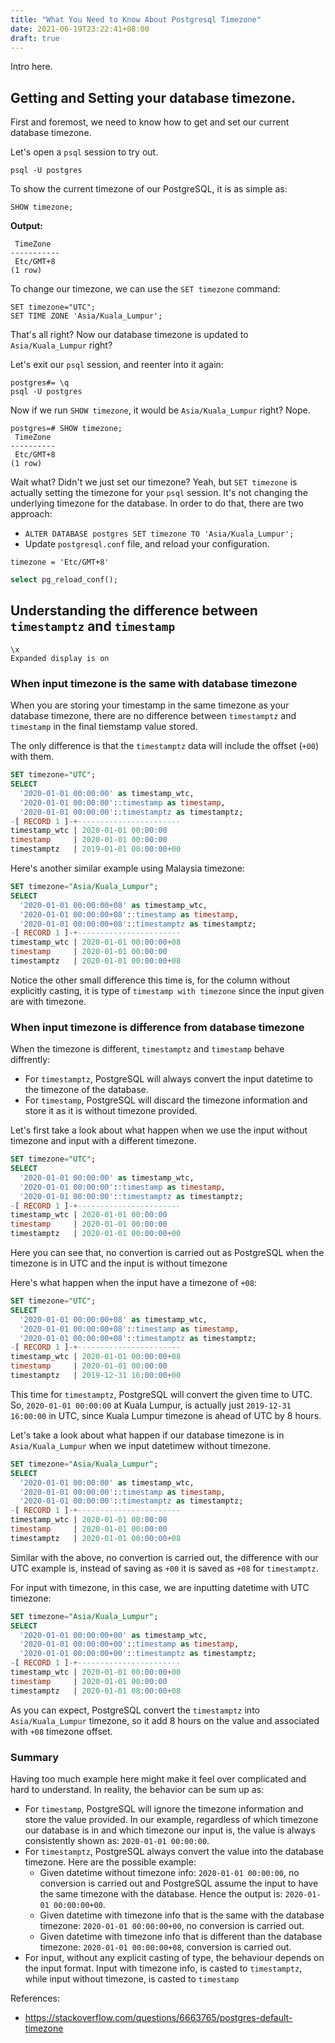 ```yaml
---
title: "What You Need to Know About Postgresql Timezone"
date: 2021-06-19T23:22:41+08:00
draft: true
---
```


Intro here.

## Getting and Setting your database timezone.

First and foremost, we need to know how to get and set our current database
timezone.

Let's open a `psql` session to try out.

```shell
psql -U postgres
```

To show the current timezone of our PostgreSQL, it is as simple as:

```postgres
SHOW timezone;
```

**Output:**
```
 TimeZone
-----------
 Etc/GMT+8
(1 row)
```

To change our timezone, we can use the `SET timezone` command:

```postgres
SET timezone="UTC";
SET TIME ZONE 'Asia/Kuala_Lumpur';
```

That's all right? Now our database timezone is updated to `Asia/Kuala_Lumpur`
right?

Let's exit our `psql` session, and reenter into it again:
```
postgres#= \q
psql -U postgres
```

Now if we run `SHOW timezone`, it would be `Asia/Kuala_Lumpur` right? Nope.

```
postgres=# SHOW timezone;
 TimeZone
----------
 Etc/GMT+8
(1 row)
```

Wait what? Didn't we just set our timezone? Yeah, but `SET timezone` is
actually setting the timezone for your `psql` session. It's not changing the
underlying timezone for the database. In order to do that, there are two
approach:

- `ALTER DATABASE postgres SET timezone TO 'Asia/Kuala_Lumpur';`
- Update `postgresql.conf` file, and reload your configuration.

```
timezone = 'Etc/GMT+8'
```

```sql
select pg_reload_conf();
```

## Understanding the difference between `timestamptz` and `timestamp`

```
\x
Expanded display is on
```

### When input timezone is the same with database timezone
When you are storing your timestamp in the same timezone as your
database timezone, there are no difference between `timestamptz`
and `timestamp` in the final tiemstamp value stored.

The only difference is that the `timestamptz` data will include
the offset (`+00`) with them.

```sql
SET timezone="UTC";
SELECT
  '2020-01-01 00:00:00' as timestamp_wtc,
  '2020-01-01 00:00:00'::timestamp as timestamp,
  '2020-01-01 00:00:00'::timestamptz as timestamptz;
-[ RECORD 1 ]-+-----------------------
timestamp_wtc | 2020-01-01 00:00:00
timestamp     | 2020-01-01 00:00:00
timestamptz   | 2019-01-01 00:00:00+00
```

Here's another similar example using Malaysia timezone:

```sql
SET timezone="Asia/Kuala_Lumpur";
SELECT
  '2020-01-01 00:00:00+08' as timestamp_wtc,
  '2020-01-01 00:00:00+08'::timestamp as timestamp,
  '2020-01-01 00:00:00+08'::timestamptz as timestamptz;
-[ RECORD 1 ]-+-----------------------
timestamp_wtc | 2020-01-01 00:00:00+08
timestamp     | 2020-01-01 00:00:00
timestamptz   | 2020-01-01 00:00:00+08
```

Notice the other small difference this time is, for the column without
explicitly casting, it is type of `timestamp with timezone` since the input
given are with timezone.


### When input timezone is difference from database timezone

When the timezone is different, `timestamptz` and `timestamp` behave
diffrently:

- For `timestamptz`, PostgreSQL will always convert the input datetime to
  the timezone of the database.
- For `timestamp`, PostgreSQL will discard the timezone information and store
  it as it is without timezone provided.

Let's first take a look about what happen when we use the input without
timezone and input with a different timezone.

```sql
SET timezone="UTC";
SELECT
  '2020-01-01 00:00:00' as timestamp_wtc,
  '2020-01-01 00:00:00'::timestamp as timestamp,
  '2020-01-01 00:00:00'::timestamptz as timestamptz;
-[ RECORD 1 ]-+-----------------------
timestamp_wtc | 2020-01-01 00:00:00
timestamp     | 2020-01-01 00:00:00
timestamptz   | 2020-01-01 00:00:00+00
```

Here you can see that, no convertion is carried out as PostgreSQL when the
timezone is in UTC and the input is without timezone

Here's what happen when the input have a timezone of `+08`:

```sql
SET timezone="UTC";
SELECT
  '2020-01-01 00:00:00+08' as timestamp_wtc,
  '2020-01-01 00:00:00+08'::timestamp as timestamp,
  '2020-01-01 00:00:00+08'::timestamptz as timestamptz;
-[ RECORD 1 ]-+-----------------------
timestamp_wtc | 2020-01-01 00:00:00+08
timestamp     | 2020-01-01 00:00:00
timestamptz   | 2019-12-31 16:00:00+00
```

This time for `timestamptz`, PostgreSQL will convert the given time to UTC.
So, `2020-01-01 00:00:00` at Kuala Lumpur, is actually just `2019-12-31
16:00:00` in UTC, since Kuala Lumpur timezone is ahead of UTC by 8 hours.

Let's take a look about what happen if our database timezone is in
`Asia/Kuala_Lumpur` when we input datetimew without timezone.

```sql
SET timezone="Asia/Kuala_Lumpur";
SELECT
  '2020-01-01 00:00:00' as timestamp_wtc,
  '2020-01-01 00:00:00'::timestamp as timestamp,
  '2020-01-01 00:00:00'::timestamptz as timestamptz;
-[ RECORD 1 ]-+-----------------------
timestamp_wtc | 2020-01-01 00:00:00
timestamp     | 2020-01-01 00:00:00
timestamptz   | 2020-01-01 00:00:00+08
```

Similar with the above, no convertion is carried out, the difference with our
UTC example is, instead of saving as `+00` it is saved as `+08` for
`timestamptz`.

For input with timezone, in this case, we are inputting datetime with UTC
timezone:
```sql
SET timezone="Asia/Kuala_Lumpur";
SELECT
  '2020-01-01 00:00:00+00' as timestamp_wtc,
  '2020-01-01 00:00:00+00'::timestamp as timestamp,
  '2020-01-01 00:00:00+00'::timestamptz as timestamptz;
-[ RECORD 1 ]-+-----------------------
timestamp_wtc | 2020-01-01 00:00:00+00
timestamp     | 2020-01-01 00:00:00
timestamptz   | 2020-01-01 08:00:00+08
```

As you can expect, PostgreSQL convert the `timestamptz` into
`Asia/Kuala_Lumpur` timezone, so it add 8 hours on the value and associated
with `+08` timezone offset.

### Summary

Having too much example here might make it feel over complicated and hard to
understand. In reality, the behavior can be sum up as:

- For `timestamp`, PostgreSQL will ignore the timezone information and store
  the value provided. In our example, regardless of which timezone our database
  is in and which timezone our input is, the value is always consistently shown
  as: `2020-01-01 00:00:00`.
- For `timestamptz`, PostgreSQL always convert the value into the database
  timezone. Here are the possible example:
  - Given datetime without timezone info: `2020-01-01 00:00:00`, no conversion is
    carried out and PostgreSQL assume the input to have the same timezone with
    the database. Hence the output is: `2020-01-01 00:00:00+00`.
  - Given datetime with timezone info that is the same with the database
    timezone: `2020-01-01 00:00:00+00`, no conversion is carried out.
  - Given datetime with timezone info that is different than the database
    timezone: `2020-01-01 00:00:00+08`, conversion is carried out.
- For input, without any explicit casting of type, the behaviour depends on the
  input format. Input with timezone info, is casted to `timestamptz`, while
  input without timezone, is casted to `timestamp`



References:

- https://stackoverflow.com/questions/6663765/postgres-default-timezone
